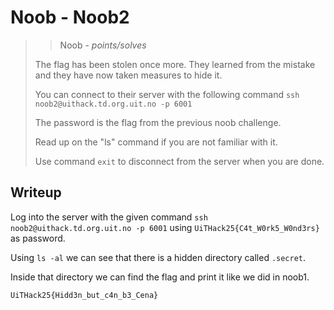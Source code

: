 # Noob - Noob2

> > Noob - *points/solves*
>
> The flag has been stolen once more. They learned from the mistake and they have now taken measures to hide it.
> 
> You can connect to their server with the following command `ssh noob2@uithack.td.org.uit.no -p 6001`
> 
> The password is the flag from the previous noob challenge.
> 
> Read up on the "ls" command if you are not familiar with it.
> 
> Use command `exit` to disconnect from the server when you are done.

## Writeup

Log into the server with the given command `ssh noob2@uithack.td.org.uit.no -p 6001` using `UiTHack25{C4t_W0rk5_W0nd3rs}` as password.

Using `ls -al` we can see that there is a hidden directory called `.secret`.

Inside that directory we can find the flag and print it like we did in noob1.

```
UiTHack25{Hidd3n_but_c4n_b3_Cena}
```